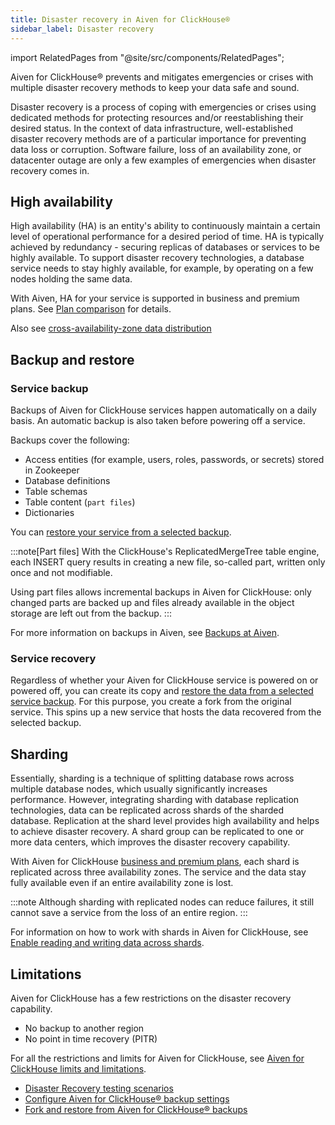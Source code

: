 ```yaml
---
title: Disaster recovery in Aiven for ClickHouse®
sidebar_label: Disaster recovery
---
```


import RelatedPages from "@site/src/components/RelatedPages";

Aiven for ClickHouse® prevents and mitigates emergencies or crises with multiple disaster recovery methods to keep your data safe and sound.

Disaster recovery is a process of coping with emergencies or crises using dedicated methods
for protecting resources and/or reestablishing their desired status. In the context of data
infrastructure, well-established disaster recovery methods are of a particular importance
for preventing data loss or corruption. Software failure, loss of an availability zone,
or datacenter outage are only a few examples of emergencies when disaster recovery comes in.

## High availability

High availability (HA) is an entity's ability to continuously maintain
a certain level of operational performance for a desired period of time.
HA is typically achieved by redundancy - securing replicas of databases
or services to be highly available. To support disaster recovery
technologies, a database service needs to stay highly available, for
example, by operating on a few nodes holding the same data.

With Aiven, HA for your service is supported in business and premium
plans. See [Plan
comparison](https://aiven.io/pricing?tab=plan-comparison&product=clickhouse)
for details.

Also see [cross-availability-zone data distribution](/docs/platform/concepts/availability-zones#cross-zone-data-distro)

## Backup and restore

### Service backup

Backups of Aiven for ClickHouse services happen automatically on a daily
basis. An automatic backup is also taken before powering off a service.

Backups cover the following:

-   Access entities (for example, users, roles, passwords, or secrets)
    stored in Zookeeper
-   Database definitions
-   Table schemas
-   Table content (`part files`)
-   Dictionaries

You can
[restore your service from a selected backup](/docs/products/clickhouse/howto/restore-backup).

:::note[Part files]
With the ClickHouse's ReplicatedMergeTree table engine, each INSERT
query results in creating a new file, so-called part, written only once
and not modifiable.

Using part files allows incremental backups in Aiven for ClickHouse:
only changed parts are backed up and files already available in the
object storage are left out from the backup.
:::

For more information on backups in Aiven, see
[Backups at Aiven](/docs/platform/concepts/service_backups).

### Service recovery

Regardless of whether your Aiven for ClickHouse service is powered on or powered off, you
can create its copy and
[restore the data from a selected service backup](/docs/products/clickhouse/howto/restore-backup).
For this purpose, you create a fork from the original service. This spins up a new service
that hosts the data recovered from the selected backup.

## Sharding

Essentially, sharding is a technique of splitting database rows across
multiple database nodes, which usually significantly increases
performance. However, integrating sharding with database replication
technologies, data can be replicated across shards of the sharded
database. Replication at the shard level provides high availability and
helps to achieve disaster recovery. A shard group can be replicated to
one or more data centers, which improves the disaster recovery
capability.

With Aiven for ClickHouse [business and premium
plans](https://aiven.io/pricing?tab=plan-comparison&product=clickhouse),
each shard is replicated across three availability zones. The service
and the data stay fully available even if an entire availability zone is
lost.

:::note
Although sharding with replicated nodes can reduce failures, it still
cannot save a service from the loss of an entire region.
:::

For information on how to work with shards in Aiven for ClickHouse, see
[Enable reading and writing data across shards](/docs/products/clickhouse/howto/use-shards-with-distributed-table).

## Limitations

Aiven for ClickHouse has a few restrictions on the disaster recovery
capability.

-   No backup to another region
-   No point in time recovery (PITR)

For all the restrictions and limits for Aiven for ClickHouse, see
[Aiven for ClickHouse limits and limitations](/docs/products/clickhouse/reference/limitations).

<RelatedPages/>

- [Disaster Recovery testing scenarios](/docs/platform/concepts/disaster-recovery-test-scenarios)
- [Configure Aiven for ClickHouse® backup settings](/docs/products/clickhouse/howto/configure-backup)
- [Fork and restore from Aiven for ClickHouse® backups](/docs/products/clickhouse/howto/restore-backup)
